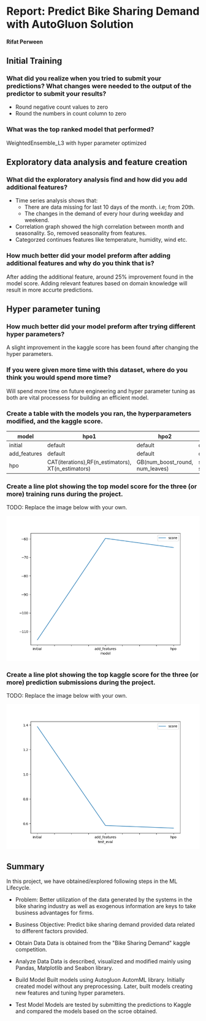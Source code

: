 # Report: Predict Bike Sharing Demand with AutoGluon Solution
#### Rifat Perween

## Initial Training
### What did you realize when you tried to submit your predictions? What changes were needed to the output of the predictor to submit your results?
- Round negative count values to zero
- Round the numbers in count column to zero

### What was the top ranked model that performed?
WeightedEnsemble_L3 with hyper parameter optimized

## Exploratory data analysis and feature creation
### What did the exploratory analysis find and how did you add additional features?
- Time series analysis shows that:
    - There are data missing for last 10 days of the month. i.e; from 20th.
    - The changes in the demand of every hour during weekday and weekend.
- Correlation graph showed the high correlation between month and seasonality. So, removed seasonality from features.
- Categorzed continues features like temperature, humidity, wind etc.

### How much better did your model preform after adding additional features and why do you think that is?
After adding the additional feature, around 25% improvement found in the model score. Adding relevant features based on domain knowledge will result in more accurte predictions.

## Hyper parameter tuning
### How much better did your model preform after trying different hyper parameters?
A slight improvement in the kaggle score has been found after changing the hyper parameters.

### If you were given more time with this dataset, where do you think you would spend more time?
Will spend more time on future engineering and hyper parameter tuning as both are vital processess for building an efficient model.

### Create a table with the models you ran, the hyperparameters modified, and the kaggle score.
|model|hpo1|hpo2|hpo3|score|
|--|--|--|--|--|
|initial|default|default|default|1.85593|
|add_features|default|default|default|0.58493|
|hpo|CAT(iterations),RF(n_estimators), XT(n_estimators)|GB(num_boost_round, num_leaves)|scheduler, searcher|0.56331|

### Create a line plot showing the top model score for the three (or more) training runs during the project.

TODO: Replace the image below with your own.

![model_train_score.png](img/model_train_score.png)

### Create a line plot showing the top kaggle score for the three (or more) prediction submissions during the project.

TODO: Replace the image below with your own.

![model_test_sfcore.png](img/model_test_score.png)

## Summary
In this project, we have obtained/explored following steps in the ML Lifecycle.

- Problem:
    Better utilization of the data generated by the systems in the bike sharing industry as well as exogenous information are keys to take business advantages for firms.
    
- Business Objective:
    Predict bike sharing demand provided data related to different factors provided.

- Obtain Data
    Data is obtained from the "Bike Sharing Demand" kaggle competition.
   
- Analyze Data
    Data is described, visualized and modified mainly using Pandas, Matplotlib and Seabon library.
   
- Build Model
    Built models using Autogluon AutomML library. Initially created model without any preprocessing. Later, built models creating new features and tuning hyper parameters.
    
- Test Model
    Models are tested by submitting the predictions to Kaggle and compared the models based on the scroe obtained. 
